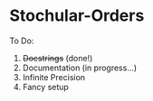 # Stochular-Orders

To Do:
1) ~~Docstrings~~ (done!)
2) Documentation (in progress...)
3) Infinite Precision
4) Fancy setup
